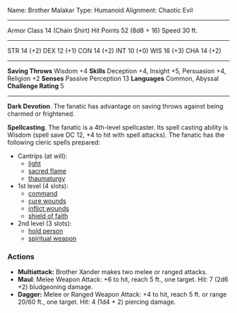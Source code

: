 Name: Brother Malakar
Type: Humanoid
Alignment: Chaotic Evil

---

Armor Class 14 (Chain Shirt)
Hit Points 52 (8d8 + 16)
Speed 30 ft.

---

STR 14 (+2) 
DEX 12 (+1)
CON 14 (+2)
INT 10 (+0)
WIS 16 (+3)
CHA 14 (+2)

---

**Saving Throws** Wisdom +4
**Skills** Deception +4, Insight +5, Persuasion +4, Religion +2
**Senses** Passive Perception 13
**Languages** Common, Abyssal
**Challenge Rating** 5

---

**Dark Devotion**. The fanatic has advantage on saving throws against being charmed or frightened.

**Spellcasting**. The fanatic is a 4th-level spellcaster. Its spell casting ability is Wisdom (spell save DC 12, +4 to hit with spell attacks). The fanatic has the following cleric spells prepared:

- Cantrips (at will): 
	- [light](http://dnd5e.wikidot.com/spell:light) 
	- [sacred flame](http://dnd5e.wikidot.com/spell:sacred-flame)
	- [thaumaturgy](http://dnd5e.wikidot.com/spell:thaumaturgy)
- 1st level (4 slots): 
	- [command](http://dnd5e.wikidot.com/spell:command)
	- [cure wounds](http://dnd5e.wikidot.com/spell:cure-wounds)
	- [inflict wounds](http://dnd5e.wikidot.com/spell:inflict-wounds)
	- [shield of faith](http://dnd5e.wikidot.com/spell:shield-of-faith)
- 2nd level (3 slots): 
	- [hold person](http://dnd5e.wikidot.com/spell:hold-person)
	- [spiritual weapon](http://dnd5e.wikidot.com/spell:spiritual-weapon)
### Actions

- **Multiattack:** Brother Xander makes two melee or ranged attacks.
- **Maul**: Melee Weapon Attack: +6 to hit, reach 5 ft., one target. Hit: 7 (2d6 +2) bludgeoning damage. 
- **Dagger:** Melee or Ranged Weapon Attack: +4 to hit, reach 5 ft. or range 20/60 ft., one target. Hit: 4 (1d4 + 2) piercing damage.